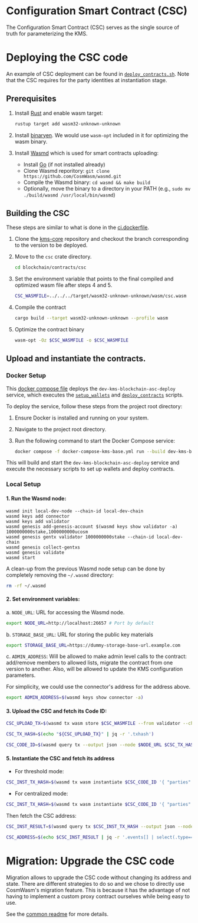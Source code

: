 # Configuration Smart Contract (CSC)

The Configuration Smart Contract (CSC) serves as the single source of truth for parameterizing the KMS.

# Deploying the CSC code

An example of CSC deployment can be found in [`deploy_contracts.sh`](../../scripts/deploy_contracts.sh). Note that the CSC requires for the party identities at instantiation stage.

## Prerequisites

1. Install [Rust](https://www.rust-lang.org/tools/install) and enable wasm target:
   ```bash
   rustup target add wasm32-unknown-unknown
   ```

2. Install [binaryen](https://github.com/WebAssembly/binaryen). We would use
   `wasm-opt` included in it for optimizing the wasm binary.

3. Install [Wasmd](https://github.com/CosmWasm/wasmd) which is used for smart contracts uploading:
   - Install [Go](https://go.dev/dl/) (if not installed already)
   - Clone Wasmd reporitory: ```git clone https://github.com/CosmWasm/wasmd.git```
   - Compile the Wasmd binary: ```cd wasmd && make build```
   - Optionally, move the binary to a directory in your PATH (e.g., ```sudo mv ./build/wasmd /usr/local/bin/wasmd```)

## Building the CSC

These steps are similar to what is done in the [ci.dockerfile](../../operations/docker/ci.dockerfile).

1. Clone the [kms-core](https://github.com/zama-ai/kms-core) repository and checkout the branch corresponding to the version to be deployed.

2. Move to the `csc` crate directory.

   ```bash
   cd blockchain/contracts/csc
   ```

3. Set the environment variable that points to the final compiled and optimized wasm file after steps 4 and 5.

   ```bash
   CSC_WASMFILE=../../../target/wasm32-unknown-unknown/wasm/csc.wasm
   ```

4. Compile the contract

   ```bash
   cargo build --target wasm32-unknown-unknown --profile wasm
   ```

5. Optimize the contract binary

   ```bash
   wasm-opt -Oz $CSC_WASMFILE -o $CSC_WASMFILE
   ```

## Upload and instantiate the contracts.

### Docker Setup
This [docker compose file](../../../docker-compose-kms-base.yml) deploys the `dev-kms-blockchain-asc-deploy` service, which executes the [`setup_wallets`](../../scripts/setup_wallets.sh) and [`deploy_contracts`](../../scripts/deploy_contracts.sh) scripts.

To deploy the service, follow these steps from the project root directory:

1. Ensure Docker is installed and running on your system.
2. Navigate to the project root directory.
3. Run the following command to start the Docker Compose service:

    ```bash
    docker compose -f docker-compose-kms-base.yml run --build dev-kms-blockchain-asc-deploy
    ```

This will build and start the `dev-kms-blockchain-asc-deploy` service and execute the necessary scripts to set up wallets and deploy contracts.

### Local Setup

#### 1. Run the Wasmd node:

```
wasmd init local-dev-node --chain-id local-dev-chain
wasmd keys add connector
wasmd keys add validator
wasmd genesis add-genesis-account $(wasmd keys show validator -a) 1000000000stake,1000000000ucosm
wasmd genesis gentx validator 1000000000stake --chain-id local-dev-chain
wasmd genesis collect-gentxs
wasmd genesis validate
wasmd start
```

A clean-up from the previous Wasmd node setup can be done by completely removing the `~/.wasmd` directory:
```bash
rm -rf ~/.wasmd
```

#### 2. Set environment variables:

a. `NODE_URL`: URL for accessing the Wasmd node.

```bash
export NODE_URL=http://localhost:26657 # Port by default
```

b. `STORAGE_BASE_URL`: URL for storing the public key materials

```bash
export STORAGE_BASE_URL=https://dummy-storage-base-url.example.com
```

c. `ADMIN_ADDRESS`: Will be allowed to make admin level calls to the contract:
add/remove members to allowed lists, migrate the contract from one version to
another. Also, will be allowed to update the KMS configuration parameters.

For simplicity, we could use the connector's address for the address above.

```bash
export ADMIN_ADDRESS=$(wasmd keys show connector -a)
```

#### 3. Upload the CSC and fetch its Code ID:

   ```bash
   CSC_UPLOAD_TX=$(wasmd tx wasm store $CSC_WASMFILE --from validator --chain-id local-dev-chain --node $NODE_URL --gas-prices 0.25ucosm --gas auto --gas-adjustment 1.3 -y --output json)
   ```

   ```bash
   CSC_TX_HASH=$(echo "${CSC_UPLOAD_TX}" | jq -r '.txhash')
   ```

   ```bash
   CSC_CODE_ID=$(wasmd query tx --output json --node $NODE_URL $CSC_TX_HASH | jq -r '.events[] | select(.type=="store_code") | .attributes[] | select(.key=="code_id") | .value')
   ```


#### 5. Instantiate the CSC and fetch its address

   - For threshold mode:
   ```bash
   CSC_INST_TX_HASH=$(wasmd tx wasm instantiate $CSC_CODE_ID '{ "parties":[{"party_id": "01", "address": ""}, {"party_id": "02", "address": ""}, {"party_id": "03", "address": ""}, {"party_id": "04", "address": ""}], "response_count_for_majority_vote": 3, "response_count_for_reconstruction": 3, "degree_for_reconstruction": 1, "fhe_parameter": "default", "storage_base_urls": ["'$STORAGE_BASE_URL'"], "allowlists":{"admin": ["'$ADMIN_ADDRESS'"], "configure": ["'$ADMIN_ADDRESS'"]} }' --label "csc-threshold" --from validator --output json --node $NODE_URL --chain-id local-dev-chain -y --admin $ADMIN_ADDRESS --gas-prices 0.25ucosm --gas auto --gas-adjustment 1.3 | jq -r '.txhash')
   ```

   - For centralized mode:
   ```bash
   CSC_INST_TX_HASH=$(wasmd tx wasm instantiate $CSC_CODE_ID '{ "parties":[{"party_id": "01", "address": ""}], "response_count_for_majority_vote": 1, "response_count_for_reconstruction": 1, "degree_for_reconstruction": 0, "fhe_parameter": "default", "storage_base_urls": ["'$STORAGE_BASE_URL'"], "allowlists":{"admin": ["'$ADMIN_ADDRESS'"], "configure": ["'$ADMIN_ADDRESS'"]} }' --label "csc-centralized" --from validator --output json --node $NODE_URL --chain-id local-dev-chain -y --admin $ADMIN_ADDRESS --gas-prices 0.25ucosm --gas auto --gas-adjustment 1.3 | jq -r '.txhash')
   ```

Then fetch the CSC address:

   ```bash
   CSC_INST_RESULT=$(wasmd query tx $CSC_INST_TX_HASH --output json --node $NODE_URL)
   ```

   ```bash
   CSC_ADDRESS=$(echo $CSC_INST_RESULT | jq -r '.events[] | select(.type=="instantiate") | .attributes[] | select(.key=="_contract_address") | .value')
   ```

# Migration: Upgrade the CSC code

Migration allows to upgrade the CSC code without changing its address and state.
There are different strategies to do so and we chose to directly use CosmWasm's migration feature.
This is because it has the advantage of not having to implement a custom proxy contract ourselves while
being easy to use.

See the [common readme](../common/README.md) for more details.